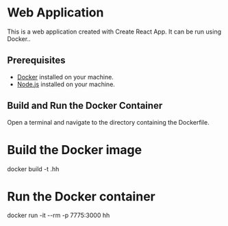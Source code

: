 # Web Application

This is a web application created with Create React App. It can be run using Docker..

## Prerequisites

- [Docker](https://www.docker.com/get-started) installed on your machine.
- [Node.js](https://nodejs.org/) installed on your machine.

## Build and Run the Docker Container

Open a terminal and navigate to the directory containing the Dockerfile.


# Build the Docker image
docker build -t .hh

# Run the Docker container
docker run -it --rm -p 7775:3000 hh
